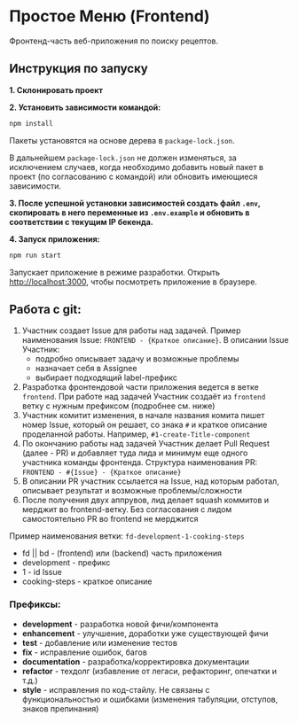 # Простое Меню (Frontend)

Фронтенд-часть веб-приложения по поиску рецептов.

## Инструкция по запуску

**1. Склонировать проект**

**2. Установить зависимости командой:**

```bash
npm install
```

Пакеты установятся на основе дерева в `package-lock.json`.

В дальнейшем `package-lock.json` не должен изменяться, за исключением случаев, когда необходимо добавить новый пакет в проект (по согласованию с командой) или обновить имеющиеся зависимости.

**3. После успешной установки зависимостей создать файл `.env`, скопировать в него переменные из `.env.example` и обновить в соответствии с текущим IP бекенда.**

**4. Запуск приложения:**

```bash
npm run start
```
Запускает приложение в режиме разработки.
Открыть [http://localhost:3000](http://localhost:3000), чтобы посмотреть приложение в браузере.

## Работа с git:
1. Участник создает Issue для работы над задачей. Пример наименования Issue: `FRONTEND - {Краткое описание}`. В описании Issue Участник:
    - подробно описывает задачу и возможные проблемы
    - назначает себя в Assignee
    - выбирает подходящий label-префикс
2. Разработка фронтендовой части приложения ведется в ветке `frontend`. При работе над задачей Участник создаёт из `frontend` ветку с нужным префиксом (подробнее см. ниже)
3. Участник комитит изменения, в начале названия комита пишет номер Issue, который он решает, со знака `#` и краткое описание проделанной работы. Например, `#1-create-Title-component`
4. По окончанию работы над задачей Участник делает Pull Request (далее - PR) и добавляет туда лида и минимум еще одного участника команды фронтенда. Структура наименования PR: `FRONTEND - #{Issue} - {Краткое описание}`
5. В описании PR участник ссылается на Issue, над которым работал, описывает результат и возможные проблемы/сложности
6. После получения двух аппрувов, лид делает squash коммитов и мерджит во frontend-ветку. Без согласования с лидом самостоятельно PR во frontend не мерджится

Пример наименования ветки: `fd-development-1-cooking-steps`

- fd || bd - (frontend) или (backend) часть приложения
- development - префикс
- 1 - id Issue
- cooking-steps - краткое описание


### Префиксы:
- **development** - разработка новой фичи/компонента
- **enhancement** - улучшение, доработки уже существующей фичи
- **test** - добавление или изменение тестов
- **fix** - исправление ошибок, багов
- **documentation** - разработка/корректировка документации
- **refactor** - техдолг (избавление от легаси, рефакторинг, опечатки и т.д.)
- **style** - исправления по код-стайлу. Не связаны с функциональностью и ошибками (изменения табуляции, отступов, знаков препинания)
